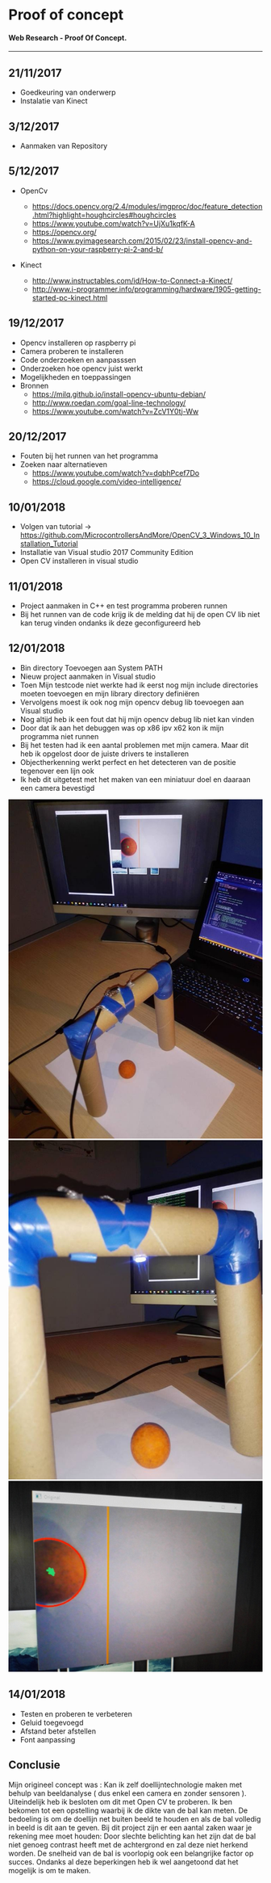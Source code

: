 # Proof of concept

#### Web Research - Proof Of Concept.

---

## 21/11/2017
- Goedkeuring van onderwerp
- Instalatie van Kinect

## 3/12/2017
- Aanmaken van Repository

## 5/12/2017
- OpenCv
  - https://docs.opencv.org/2.4/modules/imgproc/doc/feature_detection.html?highlight=houghcircles#houghcircles
  - https://www.youtube.com/watch?v=UjXu1kqfK-A
  - https://opencv.org/
  - https://www.pyimagesearch.com/2015/02/23/install-opencv-and-python-on-your-raspberry-pi-2-and-b/

- Kinect
  - http://www.instructables.com/id/How-to-Connect-a-Kinect/
  - http://www.i-programmer.info/programming/hardware/1905-getting-started-pc-kinect.html

## 19/12/2017
- Opencv installeren op raspberry pi
- Camera proberen te installeren
- Code onderzoeken en aanpasssen
- Onderzoeken hoe opencv juist werkt
- Mogelijkheden en toeppassingen
- Bronnen
  - https://milq.github.io/install-opencv-ubuntu-debian/
  - http://www.roedan.com/goal-line-technology/
  - https://www.youtube.com/watch?v=ZcV1Y0tj-Ww
## 20/12/2017
- Fouten bij het runnen van het programma
- Zoeken naar alternatieven
  - https://www.youtube.com/watch?v=dqbhPcef7Do
  - https://cloud.google.com/video-intelligence/
## 10/01/2018
- Volgen van tutorial ->  https://github.com/MicrocontrollersAndMore/OpenCV_3_Windows_10_Installation_Tutorial
- Installatie van Visual studio 2017 Community Edition
- Open CV installeren in visual studio
## 11/01/2018
- Project aanmaken in C++ en test programma proberen runnen
- Bij het runnen van de code krijg ik de melding dat hij de open CV lib niet kan terug vinden ondanks ik deze geconfigureerd heb
## 12/01/2018
- Bin directory Toevoegen aan System PATH
- Nieuw project aanmaken in Visual studio
-  Toen Mijn testcode niet werkte had ik eerst nog mijn include directories moeten toevoegen en mijn library directory definiëren
- Vervolgens moest ik ook nog mijn opencv debug lib toevoegen aan Visual studio
- Nog altijd heb ik een fout dat hij mijn opencv debug lib niet kan vinden
- Door dat ik aan het debuggen was op x86 ipv x62 kon ik mijn programma niet runnen
- Bij het testen had ik een aantal problemen met mijn camera. Maar dit heb ik opgelost door de juiste drivers te installeren
- Objectherkenning werkt perfect en het detecteren van de positie tegenover een lijn ook
- Ik heb dit uitgetest met het maken van een miniatuur doel en daaraan een camera bevestigd


![alt photo](testingContent/p.jpg)
![alt photo](testingContent/p2.jpg)
![alt photo](testingContent/p1.jpg)

## 14/01/2018
- Testen en proberen te verbeteren 
- Geluid toegevoegd
- Afstand beter afstellen 
- Font aanpassing

## Conclusie

Mijn origineel concept was : Kan ik zelf doellijntechnologie maken met behulp van beeldanalyse ( dus enkel een camera en zonder sensoren ). Uiteindelijk heb ik besloten om dit met Open CV te proberen. Ik ben bekomen tot een opstelling waarbij ik de dikte van de bal kan meten. De bedoeling is om de doellijn net buiten beeld te houden en als de bal volledig in beeld is dit aan te geven. Bij dit project zijn er een aantal zaken waar je rekening mee moet houden: Door slechte belichting kan het zijn dat de bal niet genoeg contrast heeft met de achtergrond en zal deze niet herkend worden. De snelheid van de bal is voorlopig ook een belangrijke factor op succes. Ondanks al deze beperkingen heb ik wel aangetoond dat het mogelijk is om te maken.
